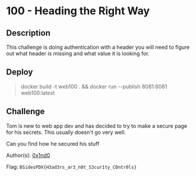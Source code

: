 # 100 - Heading the Right Way

## Description

This challenge is doing authentication with a header you will need to figure out what header is missing and what value it is looking for.


## Deploy

> docker build -t web100 . && docker run --publish 8081:8081 web100:latest


## Challenge

Tom is new to web app dev and has decided to try to make a secure page for his secrets. This usually doesn't go very well.

Can you find how he secured his stuff

Author(s): [0x1nd0](https://twitter.com/0x1nd0)

Flag: `BSidesPDX{H3ad3rs_ar3_n0t_S3cur1ty_C0ntr0ls}`

